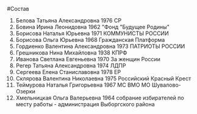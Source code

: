 #Состав
1. Белова Татьяна Александровна 1976 СР
2. Бовина Ирина Леонидовна 1962 \"Фонд \"Будущее Родины\"
3. Борисова Наталья Юрьевна 1971 КОММУНИСТЫ РОССИИ
4. Борисова Ольга Юрьевна 1968 Гражданская Платформа
5. Гордиенко Валентина Александровна 1973 ПАТРИОТЫ РОССИИ
6. Грешникова Нина Михайловна 1938 КПРФ
7. Иванова Светлана Евгеньевна 1970 За женщин России
8. Регер Татьяна Александровна 1974 ЛДПР
9. Сергеева Елена Станиславовна 1978 ЕР
10. Склярова Валентина Николаевна 1975 Российский Красный Крест
11. Теймурова Наталья Григорьевна 1967 МС ВМО МО Шувалово-Озерки
12. Хмельницкая Ольга Валерьевна 1964 собрание избирателей по месту работы - администрация Выборгского района

